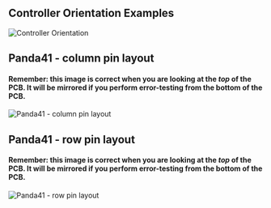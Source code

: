 ## Controller Orientation Examples

![Controller Orientation](/controller-orientation.jpg)

## Panda41 - column pin layout

#### Remember: this image is correct when you are looking at the *top* of the PCB. It will be mirrored if you perform error-testing from the bottom of the PCB. 

![Panda41 - column pin layout](/panda41_cols_with_CONTROLLER.jpg)

## Panda41 - row pin layout

#### Remember: this image is correct when you are looking at the *top* of the PCB. It will be mirrored if you perform error-testing from the bottom of the PCB.

![Panda41 - row pin layout](/panda41_rows_with_CONTROLLER.jpg)
